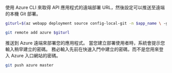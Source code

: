 使用 Azure CLI 來取得 API 應用程式的遠端部署 URL，然後設定可以推送至遠端的本機 Git 部署。

```bash
giturl=$(az webapp deployment source config-local-git -n $app_name \ -g myResourceGroup --query [url] -o tsv)

git remote add azure $giturl
```

推送到 Azure 遠端來部署您的應用程式。 當您建立部署使用者時，系統會提示您輸入稍早建立的密碼。 務必輸入先前在快速入門中建立的密碼，而不是您用來登入 Azure 入口網站的密碼。

```bash
git push azure master
```
